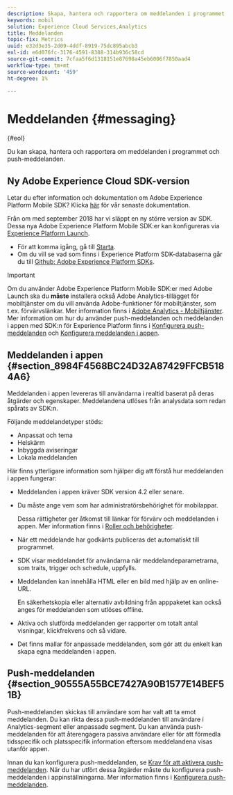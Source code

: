 ```yaml
---
description: Skapa, hantera och rapportera om meddelanden i programmet och push-meddelanden.
keywords: mobil
solution: Experience Cloud Services,Analytics
title: Meddelanden
topic-fix: Metrics
uuid: e32d3e35-2d09-4ddf-8919-75dc895abcb3
exl-id: e6d076fc-3176-4591-8388-314b936c58cd
source-git-commit: 7cfaa5f6d1318151e87698a45eb6006f7850aad4
workflow-type: tm+mt
source-wordcount: '459'
ht-degree: 1%

---
```


# Meddelanden {#messaging}

{#eol}

Du kan skapa, hantera och rapportera om meddelanden i programmet och push-meddelanden.

## Ny Adobe Experience Cloud SDK-version

Letar du efter information och dokumentation om Adobe Experience Platform Mobile SDK? Klicka [här](https://aep-sdks.gitbook.io/docs/) för vår senaste dokumentation.

Från om med september 2018 har vi släppt en ny större version av SDK. Dessa nya Adobe Experience Platform Mobile SDK:er kan konfigureras via [Experience Platform Launch](https://www.adobe.com/experience-platform/launch.html).

* För att komma igång, gå till [Starta](https://launch.adobe.com/).
* Om du vill se vad som finns i Experience Platform SDK-databaserna går du till [Github: Adobe Experience Platform SDKs](https://github.com/Adobe-Marketing-Cloud/acp-sdks).

>[!IMPORTANT]
>
> Om du använder Adobe Experience Platform Mobile SDK:er med Adobe Launch ska du **måste** installera också Adobe Analytics-tillägget för mobiltjänster om du vill använda Adobe-funktioner för mobiltjänster, som t.ex. förvärvslänkar. Mer information finns i [Adobe Analytics - Mobiltjänster](https://aep-sdks.gitbook.io/docs/using-mobile-extensions/adobe-analytics-mobile-services). Mer information om hur du använder push-meddelanden och meddelanden i appen med SDK:n för Experience Platform finns i [Konfigurera push-meddelanden](https://aep-sdks.gitbook.io/docs/using-mobile-extensions/adobe-analytics-mobile-services#set-up-push-messaging) och [Konfigurera meddelanden i appen](https://aep-sdks.gitbook.io/docs/using-mobile-extensions/adobe-analytics-mobile-services#set-up-in-app-messaging).

## Meddelanden i appen {#section_8984F4568BC24D32A87429FFCB5184A6}

Meddelanden i appen levereras till användarna i realtid baserat på deras åtgärder och egenskaper. Meddelandena utlöses från analysdata som redan spårats av SDK:n.

Följande meddelandetyper stöds:

* Anpassat och tema
* Helskärm
* Inbyggda aviseringar
* Lokala meddelanden

Här finns ytterligare information som hjälper dig att förstå hur meddelanden i appen fungerar:

* Meddelanden i appen kräver SDK version 4.2 eller senare.
* Du måste ange vem som har administratörsbehörighet för mobilappar.

   Dessa rättigheter ger åtkomst till länkar för förvärv och meddelanden i appen. Mer information finns i [Roller och behörigheter](/help/using/gs/c-mob-roles-and-permissions.md).
* När ett meddelande har godkänts publiceras det automatiskt till programmet.
* SDK visar meddelandet för användarna när meddelandeparametrarna, som traits, trigger och schedule, uppfylls.
* Meddelanden kan innehålla HTML eller en bild med hjälp av en online-URL.

   En säkerhetskopia eller alternativ avbildning från apppaketet kan också anges för meddelanden som utlöses offline.
* Aktiva och slutförda meddelanden ger rapporter om totalt antal visningar, klickfrekvens och så vidare.
* Det finns mallar för anpassade meddelanden, som gör att du enkelt kan skapa egna meddelanden i appen.

## Push-meddelanden {#section_90555A55BCE7427A90B1577E14BEF51B}

Push-meddelanden skickas till användare som har valt att ta emot meddelanden. Du kan rikta dessa push-meddelanden till användare i Analytics-segment eller anpassade segment. Du kan använda push-meddelanden för att återengagera passiva användare eller för att förmedla tidsspecifik och platsspecifik information eftersom meddelandena visas utanför appen.

Innan du kan konfigurera push-meddelanden, se [Krav för att aktivera push-meddelanden](/help/using/c-manage-app-settings/c-mob-confg-app/configure-push-messaging/prerequisites-push-messaging.md). När du har utfört dessa åtgärder måste du konfigurera push-meddelanden i appinställningarna. Mer information finns i [Konfigurera push-meddelanden](/help/using/c-manage-app-settings/c-mob-confg-app/configure-push-messaging/configure-push-messaging.md).
